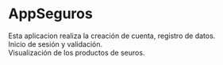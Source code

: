 # AppSeguros

<p>
  Esta aplicacion realiza la creación de cuenta, registro de datos.<br>
  Inicio de sesión y validación.<br>
  Visualización de los productos de seuros.
</p>
